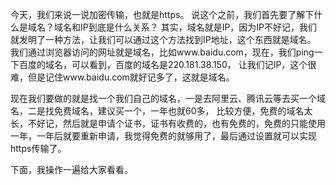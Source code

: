 今天，我们来说一说加密传输，也就是https。
说这个之前，我们首先要了解下什么是域名？域名和IP到底是什么关系？
其实，域名就是IP，因为IP不好记，我们就发明了一种方法，让我们可以通过这个方法找到IP地址，这个东西就是域名。
我们通过浏览器访问的网址就是域名，比如www.baidu.com，现在，我们ping一下百度的域名，可以看到，百度的域名是220.181.38.150，
让我们记IP，这个很难，但是记住www.baidu.com就好记多了，这就是域名。

现在我们要做的就是找一个我们自己的域名，一是去阿里云、腾讯云等去买一个域名，二是找免费域名，建议买一个，一年也就60多，
比较方便，免费的域名太长，不好记，然后就是申请个证书，证书有收费的，也有免费的，免费的只能使用一年，一年后就要重新申请，我觉得免费的就够用了，最后通过设置就可以实现https传输了。

下面，我操作一遍给大家看看。